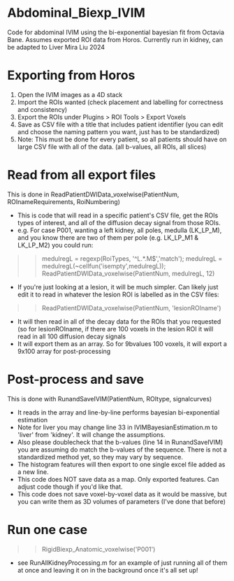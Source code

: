 # Abdominal_Biexp_IVIM
Code for abdominal IVIM using the bi-exponential bayesian fit from Octavia Bane. Assumes exported ROI data from Horos. Currently run in kidney, can be adapted to Liver
Mira Liu 2024


# Exporting from Horos
1. Open the IVIM images as a 4D stack 
2. Import the ROIs wanted (check placement and labelling for correctness and consistency)
3. Export the ROIs under Plugins > ROI Tools > Export Voxels
4. Save as CSV file with a title that includes patient identifier (you can edit and choose the naming pattern you want, just has to be standardized)
5. Note: This must be done for every patient, so all patients should have on large CSV file with all of the data. (all b-values, all ROIs, all slices)




# Read from all export files 
This is done in ReadPatientDWIData_voxelwise(PatientNum, ROInameRequirements, RoiNumbering) 
- This is code that will read in a specific patient's CSV file, get the ROIs types of interest, and all of the diffusion decay signal from those ROIs. 
- e.g. For case P001, wanting a left kidney, all poles, medulla (LK_LP_M), and you know there are two of them per pole (e.g. LK_LP_M1 & LK_LP_M2) you could run: 

>> medulregL = regexp(RoiTypes, '^L.*.M$','match'); medulregL = medulregL(~cellfun('isempty',medulregL));
>> ReadPatientDWIData_voxelwise(PatientNum, medulregL, 12) 

- If you're just looking at a lesion, it will be much simpler. Can likely just edit it to read in whatever the lesion ROI is labelled as in the CSV files: 
>> ReadPatientDWIData_voxelwise(PatientNum, 'lesionROIname') 

- It will then read in all of the decay data for the ROIs that you requested (so for lesionROIname, if there are 100 voxels in the lesion ROI it will read in all 100 diffusion decay signals
- It will export them as an array. So for 9bvalues 100 voxels, it will export a 9x100 array for post-processing

# Post-process and save
This is done with RunandSaveIVIM(PatientNum, ROItype, signalcurves)
- It reads in the array and line-by-line performs bayesian bi-exponential estimation 
- Note for liver you may change line 33 in IVIMBayesianEstimation.m to 'liver' from 'kidney'. It will change the assumptions. 
- Also please doublecheck that the b-values (line 14 in RunandSaveIVIM) you are assuming do match the b-values of the sequence. There is not a standardized method yet, so they may vary by sequence. 
- The histogram features will then export to one single excel file added as a new line. 
- This code does NOT save data as a map. Only exported features. Can adjust code though if you'd like that. 
- This code does not save voxel-by-voxel data as it would be massive, but you can write them as 3D volumes of parameters (I've done that before)




# Run one case
>> RigidBiexp_Anatomic_voxelwise('P001')
- see RunAllKidneyProcessing.m for an example of just running all of them at once and leaving it on in the background once it's all set up!



